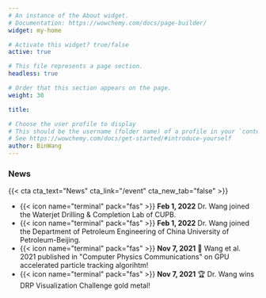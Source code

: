 ```yaml
---
# An instance of the About widget.
# Documentation: https://wowchemy.com/docs/page-builder/
widget: my-home

# Activate this widget? true/false
active: true

# This file represents a page section.
headless: true

# Order that this section appears on the page.
weight: 30

title:

# Choose the user profile to display
# This should be the username (folder name) of a profile in your `content/authors/` folder.
# See https://wowchemy.com/docs/get-started/#introduce-yourself
author: BinWang
---
```


### News 
{{< cta cta_text="News" cta_link="/event" cta_new_tab="false" >}}
* {{< icon name="terminal" pack="fas" >}} **Feb 1, 2022** Dr. Wang joined the Waterjet Drilling & Completion Lab of CUPB.
* {{< icon name="terminal" pack="fas" >}} **Feb 1, 2022** Dr. Wang joined the Department of Petroleum Engineering of China University of Petroleum-Beijing.
* {{< icon name="terminal" pack="fas" >}} **Nov 7, 2021** 📰 Wang et al. 2021 published in "Computer Physics Communications" on GPU accelerated particle tracking algorihtm!
* {{< icon name="terminal" pack="fas" >}} **Nov 7, 2021** 🏆 Dr. Wang wins DRP Visualization Challenge gold metal!



